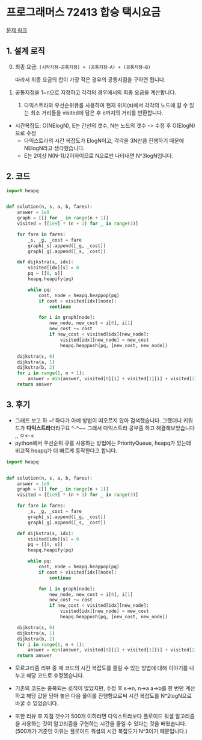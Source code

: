 # 프로그래머스 72413 합승 택시요금

[문제 링크](https://programmers.co.kr/learn/courses/30/lessons/72413)

## 1. 설계 로직

0. 최종 요금: `(시작지점~공통지점) + (공통지점~A) + (공통지점~B)`

   따라서 최종 요금의 합이 가장 작은 경우의 공통지점을 구하면 됩니다.

1. 공통지점을 1~n으로 지정하고 각각의 경우에서의 최종 요금을 계산합니다.

   1. 다익스트라와 우선순위큐를 사용하여 현재 위치(s)에서 각각의 노드에 갈 수 있는 최소 거리들을 visited에 담은 후 e까지의 거리를 반환합니다.

- 시간복잡도: O(NElogN), E는 간선의 갯수, N는 노드의 갯수 -> 수정 후 O(ElogN)으로 수정
  - 다익스트라의 시간 복잡도가 ElogN이고, 각각을 3N만큼 진행하기 때문에 NElogN라고 생각했습니다.
  - E는 2이상 N(N-1)/2이하이므로 N으로만 나타내면 N^3logN입니다.

## 2. 코드

```python
import heapq


def solution(n, s, a, b, fares):
    answer = 1e9
    graph = [[] for _ in range(n + 1)]
    visited = [[1e9] * (n + 1) for _ in range(3)]

    for fare in fares:
        _s, _g, _cost = fare
        graph[_s].append([_g, _cost])
        graph[_g].append([_s, _cost])

    def dijkstra(s, idx):
        visited[idx][s] = 0
        pq = [[0, s]]
        heapq.heapify(pq)

        while pq:
            cost, node = heapq.heappop(pq)
            if cost > visited[idx][node]:
                continue

            for i in graph[node]:
                new_node, new_cost = i[0], i[1]
                new_cost += cost
                if new_cost < visited[idx][new_node]:
                    visited[idx][new_node] = new_cost
                    heapq.heappush(pq, [new_cost, new_node])

    dijkstra(s, 0)
    dijkstra(a, 1)
    dijkstra(b, 2)
    for i in range(1, n + 1):
        answer = min(answer, visited[0][i] + visited[1][i] + visited[2][i])
    return answer
```

## 3. 후기

- 그래프 보고 하 ~! 하다가 아예 방법이 떠오르지 않아 검색했습니다. 그랬더니 키워드가 **다익스트라**더라구요 ^-^~~ 그래서 다익스트라 공부좀 하고 해결해보았습니다 ,, ㅇ<-< 
- python에서 우선순위 큐를 사용하는 방법에는 PriorityQueue, heapq가 있는데 비교적 heapq가 더 빠르게 동작한다고 합니다.

```python
import heapq


def solution(n, s, a, b, fares):
    answer = 1e9
    graph = [[] for _ in range(n + 1)]
    visited = [[1e9] * (n + 1) for _ in range(3)]

    for fare in fares:
        _s, _g, _cost = fare
        graph[_s].append([_g, _cost])
        graph[_g].append([_s, _cost])

    def dijkstra(s, idx):
        visited[idx][s] = 0
        pq = [[0, s]]
        heapq.heapify(pq)

        while pq:
            cost, node = heapq.heappop(pq)
            if cost > visited[idx][node]:
                continue

            for i in graph[node]:
                new_node, new_cost = i[0], i[1]
                new_cost += cost
                if new_cost < visited[idx][new_node]:
                    visited[idx][new_node] = new_cost
                    heapq.heappush(pq, [new_cost, new_node])

    dijkstra(s, 0)
    dijkstra(a, 1)
    dijkstra(b, 2)
    for i in range(1, n + 1):
        answer = min(answer, visited[0][i] + visited[1][i] + visited[2][i])
    return answer
```

- 모르고리즘 리뷰 중 제 코드의 시간 복잡도를 줄일 수 있는 방법에 대해 이야기를 나누고 해당 코드로 수정했습니다.
- 기존의 코드는 중복되는 로직이 많았지만, 수정 후 s->n, n->a a->b를 한 번만 계산하고 해당 값을 담아 놓은 다음 풀이를 진행함으로써 시간 복잡도를 N^2logN으로 바꿀 수 있었습니다.

- 또한 리뷰 후 지점 갯수가 500개 이하라면 다익스트라보다 플로이드 워셜 알고리즘을 사용하는 것이 알고리즘을 구현하는 시간을 줄일 수 있다는 것을 배웠습니다. (500개가 기준인 이유는 플로이드 워셜의 시간 복잡도가 N^3이기 때문입니다.)

